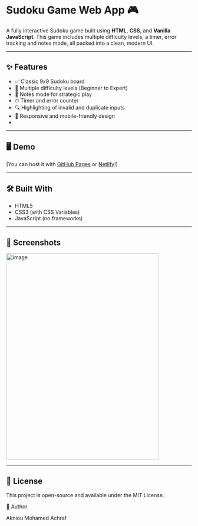 # Sudoku Game Web App 🎮

A fully interactive Sudoku game built using **HTML**, **CSS**, and **Vanilla JavaScript**. This game includes multiple difficulty levels, a timer, error tracking and notes mode, all packed into a clean, modern UI.

---

## ✨ Features

- ✅ Classic 9x9 Sudoku board
- 🧠 Multiple difficulty levels (Beginner to Expert)
- 📝 Notes mode for strategic play
- ⏱ Timer and error counter
- 🔍 Highlighting of invalid and duplicate inputs
- 📱 Responsive and mobile-friendly design
- 
---

## 🖥️ Demo
 
 (You can host it with [GitHub Pages](https://pages.github.com/) or [Netlify](https://www.netlify.com/)!)

---

## 🛠️ Built With
- HTML5
- CSS3 (with CSS Variables)
- JavaScript (no frameworks)

---

## 📸 Screenshots

<img width="413" height="561" alt="image" src="https://github.com/user-attachments/assets/f01299cc-9a37-403d-8ead-049ee88e8283" />

---

## 📄 License
This project is open-source and available under the MIT License.

🙌 Author

Akniou Mohamed Achraf
